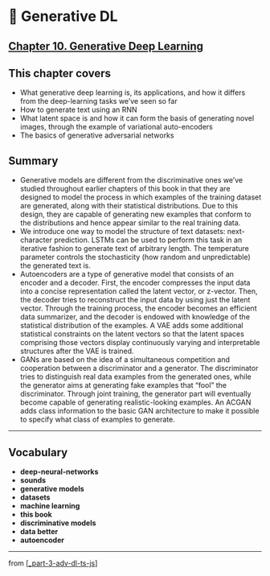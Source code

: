 # 🦋 Generative DL

## [**Chapter 10.** Generative Deep Learning](https://livebook.manning.com/book/deep-learning-with-javascript/chapter-10)

## This chapter covers

- What generative deep learning is, its applications, and how it differs from the deep-learning tasks we’ve seen so far
- How to generate text using an RNN
- What latent space is and how it can form the basis of generating novel images, through the example of variational auto-encoders
- The basics of generative adversarial networks

## Summary

- Generative models are different from the discriminative ones we’ve studied throughout earlier chapters of this book in that they are designed to model the process in which examples of the training dataset are generated, along with their statistical distributions. Due to this design, they are capable of generating new examples that conform to the distributions and hence appear similar to the real training data.
- We introduce one way to model the structure of text datasets: next-character prediction. LSTMs can be used to perform this task in an iterative fashion to generate text of arbitrary length. The temperature parameter controls the stochasticity (how random and unpredictable) the generated text is.
- Autoencoders are a type of generative model that consists of an encoder and a decoder. First, the encoder compresses the input data into a concise representation called the latent vector, or z-vector. Then, the decoder tries to reconstruct the input data by using just the latent vector. Through the training process, the encoder becomes an efficient data summarizer, and the decoder is endowed with knowledge of the statistical distribution of the examples. A VAE adds some additional statistical constraints on the latent vectors so that the latent spaces comprising those vectors display continuously varying and interpretable structures after the VAE is trained.
- GANs are based on the idea of a simultaneous competition and cooperation between a discriminator and a generator. The discriminator tries to distinguish real data examples from the generated ones, while the generator aims at generating fake examples that “fool” the discriminator. Through joint training, the generator part will eventually become capable of generating realistic-looking examples. An ACGAN adds class information to the basic GAN architecture to make it possible to specify what class of examples to generate.

---

## **Vocabulary**

- **deep-neural-networks**
- **sounds**
- **generative models**
- **datasets**
- **machine learning**
- **this book**
- **discriminative models**
- **data better**
- **autoencoder**

<link rel="stylesheet" type="text/css" media="all" href="../../../assets/css/custom.css" />

---

from [[_part-3-adv-dl-ts-js]]

[//begin]: # "Autogenerated link references for markdown compatibility"
[_part-3-adv-dl-ts-js]: ../_part-3-adv-dl-ts-js.md "Part 3 Adv DL TS JS"
[//end]: # "Autogenerated link references"
